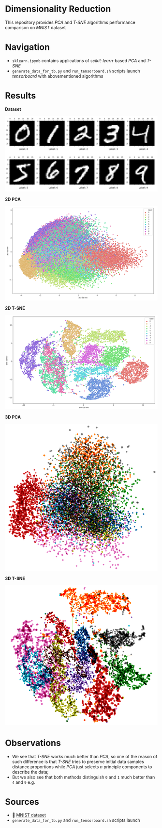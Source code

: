 # Dimensionality Reduction
This repository provides _PCA_ and _T-SNE_ algorithms performance comparison on _MNIST_ dataset

# Navigation
- `sklearn.ipynb` contains applications of _scikit-learn_-based _PCA_ and _T-SNE_
- `generate_data_for_tb.py` and `run_tensorboard.sh` scripts launch _tensorboard_ with abovementioned algorithms

# Results
**Dataset**

![](report/mnist.png)

**2D PCA**

![](report/pca_2d.png)

**2D T-SNE**

![](report/tsne_2d.png)

**3D PCA**

![](report/pca_3d.png)

**3D T-SNE**

![](report/tsne_3d.png)

# Observations
- We see that _T-SNE_ works much better than _PCA_, so one of the reason of such difference is that _T-SNE_ tries to preserve initial data samples distance proportions while _PCA_ just selects _n_ principle components to describe the data;
- But we also see that both methods distinguish `0` and `1` much better than `4` and `9` e.g.

# Sources
- :scroll: [MNIST dataset](http://yann.lecun.com/exdb/mnist/)
- `generate_data_for_tb.py` and `run_tensorboard.sh` scripts launch 
